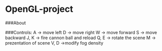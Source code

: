 # OpenGL-project
###About

###Controls:
A -> move left
D -> move right
W -> move forward
S -> move backward
J, K -> fire cannon ball and reload 
Q, E -> rotate the scene
M -> prezentation of scene
V, D ->modify fog density
